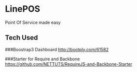 LinePOS
=======

Point Of Service made easy


Tech Used
---------

###Boostrap3 Dashboard
http://bootply.com/61582

###Starter for Require and Backbone
https://github.com/NETTUTS/RequireJS-and-Backbone-Starter
